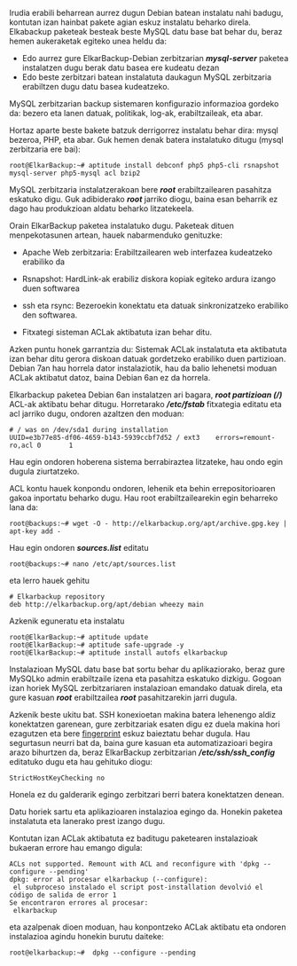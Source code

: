 Irudia erabili beharrean aurrez dugun Debian batean instalatu nahi badugu, kontutan izan hainbat pakete agian eskuz instalatu beharko direla. Elkabackup paketeak besteak beste MySQL datu base bat behar du, beraz hemen aukeraketak egiteko unea heldu da:
- Edo aurrez gure ElkarBackup-Debian zerbitzarian ***mysql-server*** paketea instalatzen dugu berak datu basea ere kudeatu dezan
- Edo beste zerbitzari batean instalatuta daukagun MySQL zerbitzaria erabiltzen dugu datu basea kudeatzeko.

MySQL zerbitzarian backup sistemaren konfigurazio informazioa gordeko da: bezero eta lanen datuak, politikak, log-ak, erabiltzaileak, eta abar.

Hortaz aparte beste bakete batzuk derrigorrez instalatu behar dira: mysql bezeroa, PHP, eta abar. Guk hemen denak batera instalatuko ditugu (mysql zerbitzaria ere bai):
```
root@ElkarBackup:~# aptitude install debconf php5 php5-cli rsnapshot mysql-server php5-mysql acl bzip2
```


MySQL zerbitzaria instalatzerakoan bere ***root*** erabiltzailearen pasahitza eskatuko digu. Guk adibiderako ***root*** jarriko diogu, baina esan beharrik ez dago hau produkzioan aldatu beharko litzatekeela.

Orain ElkarBackup paketea instalatuko dugu. Paketeak dituen menpekotasunen artean, hauek nabarmenduko genituzke:

- Apache Web zerbitzaria: Erabiltzailearen web interfazea kudeatzeko erabiliko da

- Rsnapshot: HardLink-ak erabiliz diskora kopiak egiteko ardura izango duen softwarea

- ssh eta rsync: Bezeroekin konektatu eta datuak sinkronizatzeko erabiliko den softwarea.

- Fitxategi sisteman ACLak aktibatuta izan behar ditu.

Azken puntu honek garrantzia du: Sistemak ACLak instalatuta eta aktibatuta izan behar ditu gerora diskoan datuak gordetzeko erabiliko duen partizioan. Debian 7an hau horrela dator instalaziotik, hau da balio lehenetsi moduan ACLak aktibatut datoz, baina Debian 6an ez da horrela.

Elkarbackup paketea Debian 6an instalatzen ari bagara, ***root partizioan (/)*** ACL-ak aktibatu behar ditugu. Horretarako ***/etc/fstab*** fitxategia editatu eta acl jarriko dugu, ondoren azaltzen den moduan:
```
# / was on /dev/sda1 during installation
UUID=e3b77e85-df06-4659-b143-5939ccbf7d52 / ext3    errors=remount-ro,acl 0       1
```


Hau egin ondoren hoberena sistema berrabiraztea litzateke, hau ondo egin dugula ziurtatzeko.

ACL kontu hauek konpondu ondoren, lehenik eta behin errepositorioaren gakoa inportatu beharko dugu. Hau root erabiltzailearekin egin beharreko lana da:

```
root@backups:~# wget -O - http://elkarbackup.org/apt/archive.gpg.key | apt-key add -
```


Hau egin ondoren ***sources.list*** editatu
```
root@backups:~# nano /etc/apt/sources.list
```


eta lerro hauek gehitu
```
# Elkarbackup repository
deb http://elkarbackup.org/apt/debian wheezy main
```


Azkenik eguneratu eta instalatu
```
root@ElkarBackup:~# aptitude update
root@ElkarBackup:~# aptitude safe-upgrade -y
root@ElkarBackup:~# aptitude install autofs elkarbackup
```


Instalazioan MySQL datu base bat sortu behar du aplikaziorako, beraz gure MySQLko admin erabiltzaile izena eta pasahitza eskatuko dizkigu. Gogoan izan horiek MySQL zerbitzariaren instalazioan emandako datuak direla, eta gure kasuan ***root*** erabiltzailea ***root*** pasahitzarekin jarri dugula.

Azkenik beste ukitu bat. SSH konexioetan makina batera lehenengo aldiz konektatzen garenean, gure zerbitzariak esaten digu ez duela makina hori ezagutzen eta bere [fingerprint](http://linuxcommando.blogspot.com.es/2008/10/how-to-disable-ssh-host-key-checking.html) eskuz baieztatu behar dugula. Hau segurtasun neurri bat da, baina gure kasuan eta automatizazioari begira arazo bihurtzen da, beraz ElkarBackup zerbitzarian ***/etc/ssh/ssh_config*** editatuko dugu eta hau gehituko diogu:
```
StrictHostKeyChecking no
```


Honela ez du galderarik egingo zerbitzari berri batera konektatzen denean.

Datu horiek sartu eta aplikazioaren instalazioa egingo da. Honekin paketea instalatuta eta lanerako prest izango dugu.

Kontutan izan ACLak aktibatuta ez baditugu paketearen instalazioak bukaeran errore hau emango digula:

```
ACLs not supported. Remount with ACL and reconfigure with 'dpkg --configure --pending'
dpkg: error al procesar elkarbackup (--configure):
 el subproceso instalado el script post-installation devolvió el código de salida de error 1
Se encontraron errores al procesar:
 elkarbackup
```

eta azalpenak dioen moduan, hau konpontzeko ACLak aktibatu eta ondoren instalazioa agindu honekin  burutu daiteke:

```
root@elkarbackup:~#  dpkg --configure --pending
```

